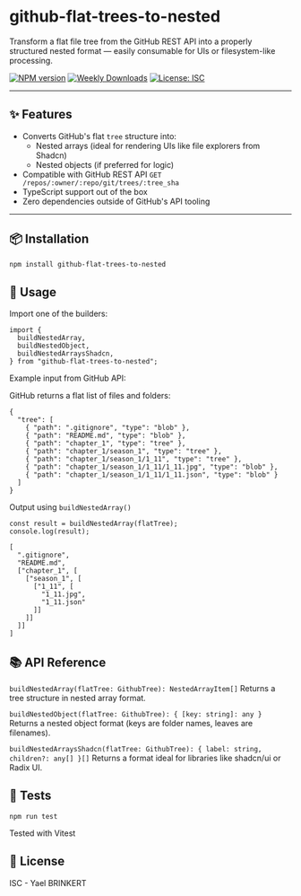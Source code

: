 # github-flat-trees-to-nested

Transform a flat file tree from the GitHub REST API into a properly structured nested format — easily consumable for UIs or filesystem-like processing.

[![NPM version](https://img.shields.io/npm/v/github-flat-trees-to-nested.svg)](https://www.npmjs.com/package/github-flat-trees-to-nested)
[![Weekly Downloads](https://img.shields.io/npm/dw/github-flat-trees-to-nested.svg)](https://www.npmjs.com/package/github-flat-trees-to-nested)
[![License: ISC](https://img.shields.io/badge/License-ISC-blue.svg)](https://opensource.org/licenses/ISC)

---

## ✨ Features

- Converts GitHub's flat `tree` structure into:
  - Nested arrays (ideal for rendering UIs like file explorers from Shadcn)
  - Nested objects (if preferred for logic)
- Compatible with GitHub REST API `GET /repos/:owner/:repo/git/trees/:tree_sha`
- TypeScript support out of the box
- Zero dependencies outside of GitHub's API tooling

---

## 📦 Installation

```bash
npm install github-flat-trees-to-nested
```

## 🔧 Usage

Import one of the builders:

```
import {
  buildNestedArray,
  buildNestedObject,
  buildNestedArraysShadcn,
} from "github-flat-trees-to-nested";
```

Example input from GitHub API:

GitHub returns a flat list of files and folders:

```
{
  "tree": [
    { "path": ".gitignore", "type": "blob" },
    { "path": "README.md", "type": "blob" },
    { "path": "chapter_1", "type": "tree" },
    { "path": "chapter_1/season_1", "type": "tree" },
    { "path": "chapter_1/season_1/1_11", "type": "tree" },
    { "path": "chapter_1/season_1/1_11/1_11.jpg", "type": "blob" },
    { "path": "chapter_1/season_1/1_11/1_11.json", "type": "blob" }
  ]
}
```

Output using `buildNestedArray()`

```
const result = buildNestedArray(flatTree);
console.log(result);
```

```
[
  ".gitignore",
  "README.md",
  ["chapter_1", [
    ["season_1", [
      ["1_11", [
        "1_11.jpg",
        "1_11.json"
      ]]
    ]]
  ]]
]
```

## 📚 API Reference

`buildNestedArray(flatTree: GithubTree): NestedArrayItem[]`
Returns a tree structure in nested array format.

`buildNestedObject(flatTree: GithubTree): { [key: string]: any }`
Returns a nested object format (keys are folder names, leaves are filenames).

`buildNestedArraysShadcn(flatTree: GithubTree): { label: string, children?: any[] }[]`
Returns a format ideal for libraries like shadcn/ui or Radix UI.

## 🧪 Tests

`npm run test`

Tested with Vitest

## 📄 License

ISC - Yael BRINKERT
